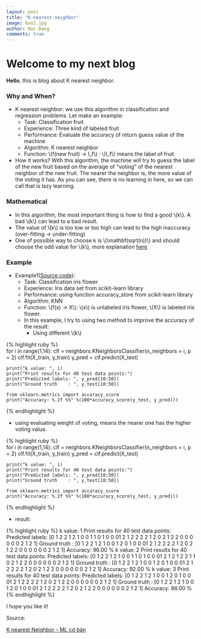 ```yaml
---
layout: post
title: "K-nearest-neighbor"
image: knn2.jpg
author: Hai Dang
comments: true
---
```

# Welcome to my next blog
**Hello**, this is blog about K nearest neighbor.
### Why and When? 
* K nearest neighbor: we use this algorithm in classification and regression problems. Let make an example: 
  * Task: Classification fruit
  * Experience: Three kind of labeled fruit
  * Performance: Evaluate the accuracy of return guess value of the machine
  * Algorithm: K nearest neighbor
  * Function: \\(f(new fruit) -> I_f\\) : \\(I_f\\) means the label of fruit
* How it works? With this algorithm, the machine will try to guess the label of the new fruit based on the average of "voting" of the nearest neighbor of the new fruit. The nearer the neighbor is, the more value of the voting it has. As you can see, there is no learning in here, so we can call that is lazy learning. 

### Mathematical
* In this algorithm, the most important thing is how to find a good \\(k\\). A bad \\(k\\) can lead to a bad result. 
* The value of \\(k\\) is too low or too high can lead to the high inaccuracy (over-fitting -> under-fitting)
* One of possible way to choose k is \\(\mathbf(sqrt(n))\\) and should choose the odd value for \\(k\\), more explanation [here](https://www.quora.com/How-can-I-choose-the-best-K-in-KNN-K-nearest-neighbour-classification)

### Example
* Example1([Source code]()): 
  * Task: Classification iris flower
  * Experience: Iris data set from scikit-learn library
  * Performance: using function accuracy_store from scikit-learn library
  * Algorithm: KNN
  * Function: \\(f(x) -> X\\): \\(x\\) is unlabeled iris flower, \\(X\\) is labeled iris flower.
  * In this example, I try to using two method to improve the accuracy of the result: 
    * Using different \\(k\\)
  
{% highlight ruby %}  
for i in range(1,14):
    clf = neighbors.KNeighborsClassifier(n_neighbors = i, p = 2)
    clf.fit(X_train, y_train)
    y_pred = clf.predict(X_test)

    print("k value: ", i)
    print("Print results for 40 test data points:")
    print("Predicted labels: ", y_pred[10:50])
    print("Ground truth    : ", y_test[10:50])

    from sklearn.metrics import accuracy_score
    print("Accuracy: %.2f %%" %(100*accuracy_score(y_test, y_pred)))

{% endhighlight %}

   * using evaluating weight of voting, means the nearer one has the higher voting value.

{% highlight ruby %}  
for i in range(1,14):
    clf = neighbors.KNeighborsClassifier(n_neighbors = i, p = 2)
    clf.fit(X_train, y_train)
    y_pred = clf.predict(X_test)

    print("k value: ", i)
    print("Print results for 40 test data points:")
    print("Predicted labels: ", y_pred[10:50])
    print("Ground truth    : ", y_test[10:50])

    from sklearn.metrics import accuracy_score
    print("Accuracy: %.2f %%" %(100*accuracy_score(y_test, y_pred)))

{% endhighlight %}
   * result: 
  
{% highlight ruby %}
k value:  1
Print results for 40 test data points:
Predicted labels:  [0 1 2 2 1 2 1 0 0 1 1 0 1 0 0 01 2 1 2 2 2 2 1 2 0 2 1 2 2 0 0 0 0 0 0 2
 1 2 1]
Ground truth    :  [0 1 2 2 1 2 1 0 0 1 2 0 1 0 0 01 2 1 2 2 2 2 1 2 0 2 1 2 2 0 0 0 0 0 0 2
 1 2 1]
Accuracy: 96.00 %
k value:  2
Print results for 40 test data points:
Predicted labels:  [0 1 2 2 1 2 1 0 0 1 1 0 1 0 0 01 2 1 2 1 2 2 1 1 0 2 1 2 2 0 0 0 0 0 0 2
 1 2 1]
Ground truth    :  [0 1 2 2 1 2 1 0 0 1 2 0 1 0 0 01 2 1 2 2 2 2 1 2 0 2 1 2 2 0 0 0 0 0 0 2
 1 2 1]
Accuracy: 92.00 %
k value:  3
Print results for 40 test data points:
Predicted labels:  [0 1 2 2 1 2 1 0 0 1 2 0 1 0 0 01 2 1 2 2 2 2 1 2 0 2 1 2 2 0 0 0 0 0 0 2
 1 2 1]
Ground truth    :  [0 1 2 2 1 2 1 0 0 1 2 0 1 0 0 01 2 1 2 2 2 2 1 2 0 2 1 2 2 0 0 0 0 0 0 2
 1 2 1]
Accuracy: 98.00 %
{% endhighlight %}

I hope you like it!

Source: 

[K nearest Neighbor - ML cơ bản](https://machinelearningcoban.com/2017/01/08/knn/)
     
